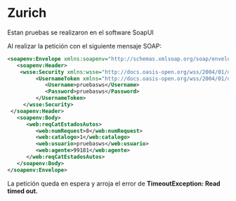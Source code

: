 # Zurich
Estan pruebas se realizaron en el software SoapUI

Al realizar la petición con el siguiente mensaje SOAP:
```xml
<soapenv:Envelope xmlns:soapenv="http://schemas.xmlsoap.org/soap/envelope/" xmlns:web="http://webservices.zurich.com/">
   <soapenv:Header>
   	<wsse:Security xmlns:wsse="http://docs.oasis-open.org/wss/2004/01/oasis-200401-wss-wssecurity-secext-1.0.xsd">
         <UsernameToken xmlns="http://docs.oasis-open.org/wss/2004/01/oasis-200401-wss-wssecurity-secext-1.0.xsd">
            <Username>pruebasws</Username>
            <Password>pruebasws</Password> 
         </UsernameToken>
     </wsse:Security>
 </soapenv:Header>
   <soapenv:Body>
      <web:reqCatEstadosAutos>
         <web:numRequest>8</web:numRequest>
         <web:catalogo>1</web:catalogo>
         <web:usuario>pruebasws</web:usuario>
         <web:agente>99181</web:agente>
      </web:reqCatEstadosAutos>
   </soapenv:Body>
</soapenv:Envelope>
```
La petición queda en espera y arroja el error de **TimeoutException: Read timed out.**



